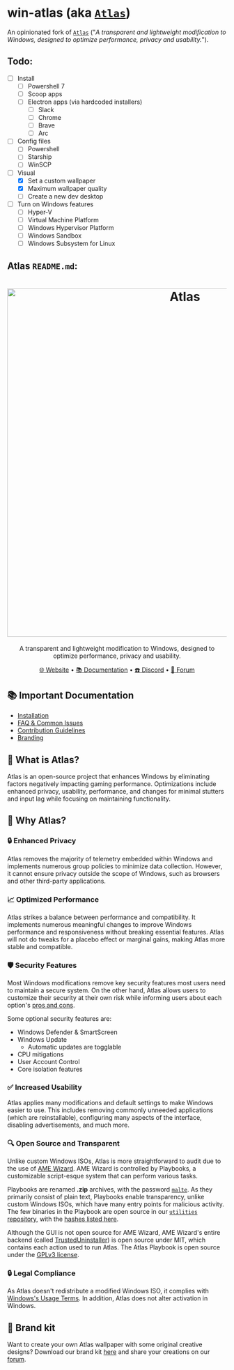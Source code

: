 # win-atlas (aka [`Atlas`](https://github.com/Atlas-OS/Atlas))

An opinionated fork of [`Atlas`](https://github.com/Atlas-OS/Atlas) ("_A transparent and lightweight modification to Windows, designed to optimize performance, privacy and usability._").

## Todo:

-   [ ] Install
    -   [ ] Powershell 7
    -   [ ] Scoop apps
    -   [ ] Electron apps (via hardcoded installers)
        -   [ ] Slack
        -   [ ] Chrome
        -   [ ] Brave
        -   [ ] Arc
-   [ ] Config files
    -   [ ] Powershell
    -   [ ] Starship
    -   [ ] WinSCP
-   [ ] Visual
    -   [x] Set a custom wallpaper
    -   [x] Maximum wallpaper quality
    -   [ ] Create a new dev desktop
-   [ ] Turn on Windows features
    -   [ ] Hyper-V
    -   [ ] Virtual Machine Platform
    -   [ ] Windows Hypervisor Platform
    -   [ ] Windows Sandbox
    -   [ ] Windows Subsystem for Linux

## Atlas `README.md`:

<h1 align="center">
  <img src="https://gcore.jsdelivr.net/gh/Atlas-OS/branding@main/github-banner.png" alt="Atlas" width="800">
</h1>

<p align="center">A transparent and lightweight modification to Windows, designed to optimize performance, privacy and usability.</p>

<p align="center">
  <a href="https://atlasos.net" target="_blank">🌐 Website</a>
  •
  <a href="https://docs.atlasos.net" target="_blank">📚 Documentation</a>
  •
  <a href="https://discord.atlasos.net" target="_blank">☎️ Discord</a>
  •
  <a href="https://forum.atlasos.net" target="_blank">💬 Forum</a>
</p>

## 📚 **Important Documentation**

-   [Installation](https://docs.atlasos.net/getting-started/installation/)
-   [FAQ & Common Issues](https://docs.atlasos.net/faq-and-troubleshooting/removed-features/)
-   [Contribution Guidelines](https://docs.atlasos.net/contributions/)
-   [Branding](https://docs.atlasos.net/branding/)

## 🤔 What is Atlas?
Atlas is an open-source project that enhances Windows by eliminating factors negatively impacting gaming performance. Optimizations include enhanced privacy, usability, performance, and changes for minimal stutters and input lag while focusing on maintaining functionality.

## 👀 Why Atlas?

### 🔒 Enhanced Privacy

Atlas removes the majority of telemetry embedded within Windows and implements numerous group policies to minimize data collection. However, it cannot ensure privacy outside the scope of Windows, such as browsers and other third-party applications.

### 📈 Optimized Performance
Atlas strikes a balance between performance and compatibility. It implements numerous meaningful changes to improve Windows performance and responsiveness without breaking essential features. Atlas will not do tweaks for a placebo effect or marginal gains, making Atlas more stable and compatible.

### 🛡️ Security Features
Most Windows modifications remove key security features most users need to maintain a secure system. On the other hand, Atlas allows users to customize their security at their own risk while informing users about each option's [pros and cons](https://docs.atlasos.net/getting-started/post-installation/atlas-folder/security/).

Some optional security features are:

- Windows Defender & SmartScreen
- Windows Update
  - Automatic updates are togglable
- CPU mitigations
- User Account Control
- Core isolation features

### ✅ Increased Usability
Atlas applies many modifications and default settings to make Windows easier to use. This includes removing commonly unneeded applications (which are reinstallable), configuring many aspects of the interface, disabling advertisements, and much more.

### 🔍 Open Source and Transparent

Unlike custom Windows ISOs, Atlas is more straightforward to audit due to the use of [AME Wizard](https://ameliorated.io). AME Wizard is controlled by Playbooks, a customizable script-esque system that can perform various tasks.

Playbooks are renamed **.zip** archives, with the password [`malte`](https://docs.ameliorated.io/developers/getting-started/creation.html). As they primarily consist of plain text, Playbooks enable transparency, unlike custom Windows ISOs, which have many entry points for malicious activity. The few binaries in the Playbook are open source in our [`utilities` repository](https://github.com/Atlas-OS/utilities), with the [hashes listed here](https://github.com/Atlas-OS/Atlas/blob/main/src/playbook/Executables/AtlasModules/README.md).

Although the GUI is not open source for AME Wizard, AME Wizard's entire backend (called [TrustedUninstaller](https://github.com/Ameliorated-LLC/trusted-uninstaller-cli)) is open source under MIT, which contains each action used to run Atlas. The Atlas Playbook is open source under the [GPLv3 license](https://github.com/Atlas-OS/Atlas/blob/main/LICENSE).

### 🔒 Legal Compliance
As Atlas doesn't redistribute a modified Windows ISO, it complies with [Windows's Usage Terms](https://www.microsoft.com/en-us/Useterms/Retail/Windows/10/UseTerms_Retail_Windows_10_English.htm). In addition, Atlas does not alter activation in Windows.

## 🎨 Brand kit

Want to create your own Atlas wallpaper with some original creative designs? Download our brand kit [here](https://github.com/Atlas-OS/branding/archive/refs/heads/main.zip) and share your creations on our [forum](https://forum.atlasos.net/t/art-showcase).
